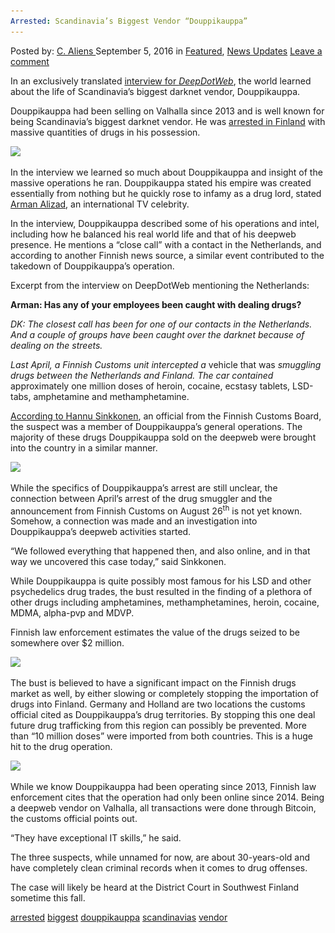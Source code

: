 ```yaml
---
Arrested: Scandinavia’s Biggest Vendor “Douppikauppa”
---
```

<article class="post-listing post-15331 post type-post status-publish format-standard has-post-thumbnail hentry  tag-biggest tag-douppikauppa tag-scandinavias tag-vendor">
    <div class="post-inner">
        <span>Posted by: <a href="https://www.deepdotweb.com/author/caliens/" title="">C. Aliens </a></span>
    <span>September 5, 2016</span>
    <span>in <a href="https://www.deepdotweb.com/category/deepdot-news/" rel="category tag">Featured</a>, <a href="https://www.deepdotweb.com/category/news-updates/" rel="category tag">News Updates</a></span>
    <span><a href="https://www.deepdotweb.com/2016/09/05/arrested-scandinavias-biggest-vendor-douppikauppa/#respond">Leave a comment</a></span>
    </p>
    <div class="clear"></div>
    <div class="entry">
    <p>In an exclusively translated <a href="https://www.deepdotweb.com/2016/02/01/how-scandinavias-biggest-vendor-created-his-empire-on-valhalla/">interview for </a><a href="https://www.deepdotweb.com/2016/02/01/how-scandinavias-biggest-vendor-created-his-empire-on-valhalla/"><em>DeepDotWeb</em></a>, the world learned about the life of Scandinavia’s biggest darknet vendor, Douppikauppa.</p>
    <p>Douppikauppa had been selling on Valhalla since 2013 and is well known for being Scandinavia’s biggest darknet vendor. He was <a href="http://yle.fi/uutiset/customs_uncover_huge_online_drug_seller/9122125">arrested in Finland</a> with massive quantities of drugs in his possession.</p>
    <p><img class="wp-image-15333 aligncenter" src="/imgs/2016/09/word-image.jpeg" srcset="/imgs/2016/09/word-image.jpeg 580w, /imgs/2016/09/word-image-300x225.jpeg 300w" sizes="(max-width: 580px) 100vw, 580px" /></p>
    <p>In the interview we learned so much about Douppikauppa and insight of the massive operations he ran. Douppikauppa stated his empire was created essentially from nothing but he quickly rose to infamy as a drug lord, stated <a href="https://en.wikipedia.org/wiki/Arman_Alizad">Arman Alizad</a>, an international TV celebrity.</p>
    <p>In the interview, Douppikauppa described some of his operations and intel, including how he balanced his real world life and that of his deepweb presence. He mentions a “close call” with a contact in the Netherlands, and according to another Finnish news source, a similar event contributed to the takedown of Douppikauppa’s operation.</p>
    <p>Excerpt from the interview on DeepDotWeb mentioning the Netherlands:</p>
    <p><strong>Arman: Has any of your employees been caught with dealing drugs?</strong></p>
    <p><em>DK: The closest call has been for one of our contacts in the Netherlands. And a couple of groups have been caught over the darknet because of dealing on the streets.</em></p>
    <p><em>Last April, a Finnish Customs unit intercepted a </em>vehicle that was <em>smuggling drugs between the Netherlands and Finland. The car contained</em> approximately one million doses of heroin, cocaine, ecstasy tablets, LSD-tabs, amphetamine and methamphetamine.</p>
    <p><a href="http://www.savonsanomat.fi/kotimaa/Tulli-paljasti-Suomen-suurimman-huumeiden-nettikaupan/824717">According to Hannu Sinkkonen</a>, an official from the Finnish Customs Board, the suspect was a member of Douppikauppa’s general operations. The majority of these drugs Douppikauppa sold on the deepweb were brought into the country in a similar manner.</p>
    <p><img class="wp-image-15334 aligncenter" src="/imgs/2016/09/word-image-1.jpeg" srcset="/imgs/2016/09/word-image-1.jpeg 580w, /imgs/2016/09/word-image-1-300x225.jpeg 300w" sizes="(max-width: 580px) 100vw, 580px" /></p>
    <p>While the specifics of Douppikauppa’s arrest are still unclear, the connection between April’s arrest of the drug smuggler and the announcement from Finnish Customs on August 26<sup>th</sup> is not yet known. Somehow, a connection was made and an investigation into Douppikauppa’s deepweb activities started.</p>
    <p>&#8220;We followed everything that happened then, and also online, and in that way we uncovered this case today,&#8221; said Sinkkonen.</p>
    <p>While Douppikauppa is quite possibly most famous for his LSD and other psychedelics drug trades, the bust resulted in the finding of a plethora of other drugs including amphetamines, methamphetamines, heroin, cocaine, MDMA, alpha-pvp and MDVP.</p>
    <p>Finnish law enforcement estimates the value of the drugs seized to be somewhere over $2 million.</p>
    <p><img class="wp-image-15335 aligncenter" src="/imgs/2016/09/word-image-2.jpeg" srcset="/imgs/2016/09/word-image-2.jpeg 1140w, /imgs/2016/09/word-image-2-300x187.jpeg 300w, /imgs/2016/09/word-image-2-1024x640.jpeg 1024w" sizes="(max-width: 1140px) 100vw, 1140px" /></p>
    <p>The bust is believed to have a significant impact on the Finnish drugs market as well, by either slowing or completely stopping the importation of drugs into Finland. Germany and Holland are two locations the customs official cited as Douppikauppa’s drug territories. By stopping this one deal future drug trafficking from this region can possibly be prevented. More than “10 million doses” were imported from both countries. This is a huge hit to the drug operation.</p>
    <p><img class="wp-image-15336 aligncenter" src="/imgs/2016/09/word-image-3.jpeg" srcset="/imgs/2016/09/word-image-3.jpeg 640w, /imgs/2016/09/word-image-3-300x225.jpeg 300w" sizes="(max-width: 640px) 100vw, 640px" /></p>
    <p>While we know Douppikauppa had been operating since 2013, Finnish law enforcement cites that the operation had only been online since 2014. Being a deepweb vendor on Valhalla, all transactions were done through Bitcoin, the customs official points out.</p>
    <p>&#8220;They have exceptional IT skills,&#8221; he said.</p>
    <p>The three suspects, while unnamed for now, are about 30-years-old and have completely clean criminal records when it comes to drug offenses.</p>
    <p>The case will likely be heard at the District Court in Southwest Finland sometime this fall.</p>
    </div>
    <a href="https://www.deepdotweb.com/tag/arrested/" rel="tag">arrested</a> <a href="https://www.deepdotweb.com/tag/biggest/" rel="tag">biggest</a> <a href="https://www.deepdotweb.com/tag/douppikauppa/" rel="tag">douppikauppa</a> <a href="https://www.deepdotweb.com/tag/scandinavias/" rel="tag">scandinavias</a> <a href="https://www.deepdotweb.com/tag/vendor/" rel="tag">vendor</a></span> <span style="display:none" class="updated">2016-09-05</span>
    <div style="display:none" class="vcard author" itemprop="author" itemscope itemtype="http://schema.org/Person"><strong class="fn" itemprop="name"><a href="https://www.deepdotweb.com/author/caliens/" title="Posts by C. Aliens" rel="author">C. Aliens</a></strong></div>
    </div>
</article>

